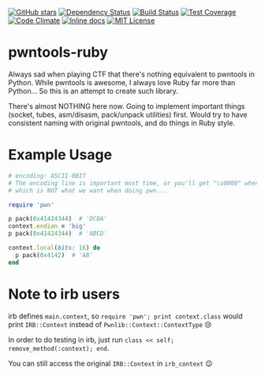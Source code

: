 [![GitHub stars](https://img.shields.io/github/stars/peter50216/pwntools-ruby.svg)](https://github.com/peter50216/pwntools-ruby/stargazers)
[![Dependency Status](https://img.shields.io/gemnasium/peter50216/pwntools-ruby.svg)](https://gemnasium.com/peter50216/pwntools-ruby)
[![Build Status](https://img.shields.io/travis/peter50216/pwntools-ruby.svg)](https://travis-ci.org/peter50216/pwntools-ruby)
[![Test Coverage](https://img.shields.io/codeclimate/coverage/github/peter50216/pwntools-ruby.svg)](https://codeclimate.com/github/peter50216/pwntools-ruby/coverage)
[![Code Climate](https://img.shields.io/codeclimate/github/peter50216/pwntools-ruby.svg)](https://codeclimate.com/github/peter50216/pwntools-ruby)
[![Inline docs](https://inch-ci.org/github/peter50216/pwntools-ruby.svg)](https://inch-ci.org/github/peter50216/pwntools-ruby)
[![MIT License](https://img.shields.io/badge/license-MIT-blue.svg)](http://choosealicense.com/licenses/mit/)

# pwntools-ruby

Always sad when playing CTF that there's nothing equivalent to pwntools in Python.
While pwntools is awesome, I always love Ruby far more than Python...
So this is an attempt to create such library.

There's almost NOTHING here now.
Going to implement important things (socket, tubes, asm/disasm, pack/unpack utilities) first.
Would try to have consistent naming with original pwntools, and do things in Ruby style.

# Example Usage
```ruby
# encoding: ASCII-8BIT
# The encoding line is important most time, or you'll get "\u0000" when using "\x00" in code,
# which is NOT what we want when doing pwn...

require 'pwn'

p pack(0x41424344)  # 'DCBA'
context.endian = 'big'
p pack(0x41424344)  # 'ABCD'

context.local(bits: 16) do
  p pack(0x4142)  # 'AB'
end
```

# Note to irb users
irb defines `main.context`,
so `require 'pwn'; print context.class` would print `IRB::Context` instead of `Pwnlib::Context::ContextType` :cry:

In order to do testing in irb, just run `class << self; remove_method(:context); end`.

You can still access the original `IRB::Context` in `irb_context` :wink:
